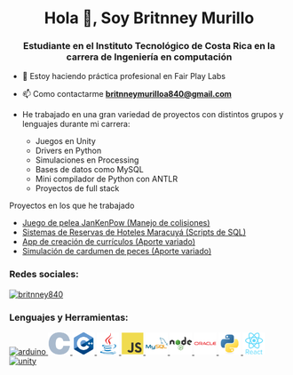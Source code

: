 <h1 align="center">Hola 👋, Soy Britnney Murillo</h1>
<h3 align="center">Estudiante en el Instituto Tecnológico de Costa Rica en la carrera de Ingeniería en computación</h3>

- 🔭 Estoy haciendo práctica profesional en Fair Play Labs

- 📫 Como contactarme **britnneymurilloa840@gmail.com**

- He trabajado en una gran variedad de proyectos con distintos grupos y lenguajes durante mi carrera:
  - Juegos en Unity
  - Drivers en Python
  - Simulaciones en Processing
  - Bases de datos como MySQL
  - Mini compilador de Python con ANTLR
  - Proyectos de full stack
 
Proyectos en los que he trabajado
- [Juego de pelea JanKenPow (Manejo de colisiones)](https://github.com/Aldokler/redes-I-2024)
- [Sistemas de Reservas de Hoteles Maracuyá (Scripts de SQL)](https://github.com/marcohg12/AP-Sistema_funcional)
- [App de creación de currículos (Aporte variado)](https://github.com/Jaaq5/sdc-mern-app)
- [Simulación de cardumen de peces (Aporte variado)](https://github.com/JohanJoestar/Proyecto-Cardumen_de_Peces)
  

<h3 align="left">Redes sociales:</h3>
<p align="left">
<a href="https://instagram.com/britnney840" target="blank"><img align="center" src="https://raw.githubusercontent.com/rahuldkjain/github-profile-readme-generator/master/src/images/icons/Social/instagram.svg" alt="britnney840" height="30" width="40" /></a>
</p>

<h3 align="left">Lenguajes y Herramientas:</h3>
<p align="left"> <a href="https://www.arduino.cc/" target="_blank" rel="noreferrer"> <img src="https://cdn.worldvectorlogo.com/logos/arduino-1.svg" alt="arduino" width="40" height="40"/> </a> <a href="https://www.cprogramming.com/" target="_blank" rel="noreferrer"> <img src="https://raw.githubusercontent.com/devicons/devicon/master/icons/c/c-original.svg" alt="c" width="40" height="40"/> </a> <a href="https://www.w3schools.com/cpp/" target="_blank" rel="noreferrer"> <img src="https://raw.githubusercontent.com/devicons/devicon/master/icons/cplusplus/cplusplus-original.svg" alt="cplusplus" width="40" height="40"/> </a> <a href="https://www.java.com" target="_blank" rel="noreferrer"> <img src="https://raw.githubusercontent.com/devicons/devicon/master/icons/java/java-original.svg" alt="java" width="40" height="40"/> </a> <a href="https://developer.mozilla.org/en-US/docs/Web/JavaScript" target="_blank" rel="noreferrer"> <img src="https://raw.githubusercontent.com/devicons/devicon/master/icons/javascript/javascript-original.svg" alt="javascript" width="40" height="40"/> </a> <a href="https://www.mysql.com/" target="_blank" rel="noreferrer"> <img src="https://raw.githubusercontent.com/devicons/devicon/master/icons/mysql/mysql-original-wordmark.svg" alt="mysql" width="40" height="40"/> </a> <a href="https://nodejs.org" target="_blank" rel="noreferrer"> <img src="https://raw.githubusercontent.com/devicons/devicon/master/icons/nodejs/nodejs-original-wordmark.svg" alt="nodejs" width="40" height="40"/> </a> <a href="https://www.oracle.com/" target="_blank" rel="noreferrer"> <img src="https://raw.githubusercontent.com/devicons/devicon/master/icons/oracle/oracle-original.svg" alt="oracle" width="40" height="40"/> </a> <a href="https://www.python.org" target="_blank" rel="noreferrer"> <img src="https://raw.githubusercontent.com/devicons/devicon/master/icons/python/python-original.svg" alt="python" width="40" height="40"/> </a> <a href="https://reactjs.org/" target="_blank" rel="noreferrer"> <img src="https://raw.githubusercontent.com/devicons/devicon/master/icons/react/react-original-wordmark.svg" alt="react" width="40" height="40"/> </a> <a href="https://unity.com/" target="_blank" rel="noreferrer"> <img src="https://www.vectorlogo.zone/logos/unity3d/unity3d-icon.svg" alt="unity" width="40" height="40"/> </a> </p>

